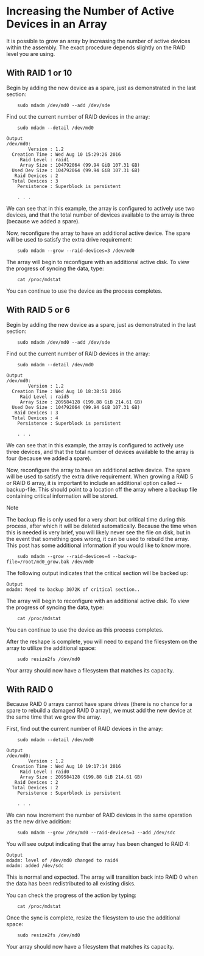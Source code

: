 # Increasing the Number of Active Devices in an Array

It is possible to grow an array by increasing the number of active devices within the assembly. The exact procedure depends slightly on the RAID level you are using.
## With RAID 1 or 10

Begin by adding the new device as a spare, just as demonstrated in the last section:
```
    sudo mdadm /dev/md0 --add /dev/sde
```
Find out the current number of RAID devices in the array:
```
    sudo mdadm --detail /dev/md0
```
```
Output
/dev/md0:
        Version : 1.2
  Creation Time : Wed Aug 10 15:29:26 2016
     Raid Level : raid1
     Array Size : 104792064 (99.94 GiB 107.31 GB)
  Used Dev Size : 104792064 (99.94 GiB 107.31 GB)
   Raid Devices : 2
  Total Devices : 3
    Persistence : Superblock is persistent

    . . .
```
We can see that in this example, the array is configured to actively use two devices, and that the total number of devices available to the array is three (because we added a spare).

Now, reconfigure the array to have an additional active device. The spare will be used to satisfy the extra drive requirement:
```
    sudo mdadm --grow --raid-devices=3 /dev/md0
```
The array will begin to reconfigure with an additional active disk. To view the progress of syncing the data, type:
```
    cat /proc/mdstat
```
You can continue to use the device as the process completes.
## With RAID 5 or 6

Begin by adding the new device as a spare, just as demonstrated in the last section:
```
    sudo mdadm /dev/md0 --add /dev/sde
```
Find out the current number of RAID devices in the array:
```
    sudo mdadm --detail /dev/md0
```
```
Output
/dev/md0:
        Version : 1.2
  Creation Time : Wed Aug 10 18:38:51 2016
     Raid Level : raid5
     Array Size : 209584128 (199.88 GiB 214.61 GB)
  Used Dev Size : 104792064 (99.94 GiB 107.31 GB)
   Raid Devices : 3
  Total Devices : 4
    Persistence : Superblock is persistent

    . . .
```
We can see that in this example, the array is configured to actively use three devices, and that the total number of devices available to the array is four (because we added a spare).

Now, reconfigure the array to have an additional active device. The spare will be used to satisfy the extra drive requirement. When growing a RAID 5 or RAID 6 array, it is important to include an additional option called --backup-file. This should point to a location off the array where a backup file containing critical information will be stored.

Note

The backup file is only used for a very short but critical time during this process, after which it will be deleted automatically. Because the time when this is needed is very brief, you will likely never see the file on disk, but in the event that something goes wrong, it can be used to rebuild the array. This post has some additional information if you would like to know more.
```
    sudo mdadm --grow --raid-devices=4 --backup-file=/root/md0_grow.bak /dev/md0
```
The following output indicates that the critical section will be backed up:
```
Output
mdadm: Need to backup 3072K of critical section..
```
The array will begin to reconfigure with an additional active disk. To view the progress of syncing the data, type:
```
    cat /proc/mdstat
```
You can continue to use the device as this process completes.

After the reshape is complete, you will need to expand the filesystem on the array to utilize the additional space:
```
    sudo resize2fs /dev/md0
```
Your array should now have a filesystem that matches its capacity.
## With RAID 0

Because RAID 0 arrays cannot have spare drives (there is no chance for a spare to rebuild a damaged RAID 0 array), we must add the new device at the same time that we grow the array.

First, find out the current number of RAID devices in the array:
```
    sudo mdadm --detail /dev/md0
```
```
Output
/dev/md0:
        Version : 1.2
  Creation Time : Wed Aug 10 19:17:14 2016
     Raid Level : raid0
     Array Size : 209584128 (199.88 GiB 214.61 GB)
   Raid Devices : 2
  Total Devices : 2
    Persistence : Superblock is persistent

    . . .
```
We can now increment the number of RAID devices in the same operation as the new drive addition:
```
    sudo mdadm --grow /dev/md0 --raid-devices=3 --add /dev/sdc
```
You will see output indicating that the array has been changed to RAID 4:
```
Output
mdadm: level of /dev/md0 changed to raid4
mdadm: added /dev/sdc
```
This is normal and expected. The array will transition back into RAID 0 when the data has been redistributed to all existing disks.

You can check the progress of the action by typing:
```
    cat /proc/mdstat
```
Once the sync is complete, resize the filesystem to use the additional space:
```
    sudo resize2fs /dev/md0
```
Your array should now have a filesystem that matches its capacity.